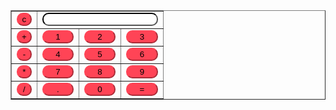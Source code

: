 <script>
//function for displaying values
function dis(val)
{
document.getElementById("edu").value+=val
 }
//function for evaluation
function solve()
{
let x = document.getElementById("edu").value
let y = eval(x)
document.getElementById("edu").value = y
}
//function for clearing the display
function clr()
{
document.getElementById("edu").value = ""
}
</script>
<!-- create table -->
<body>
<table border="1">
<tr>
<td><input type="button" value="c" onclick="clr()"/> </td>
<td colspan="3"><input type="text" id="edu"/></td>
<!-- clr() function will call clr to clear all value -->
</tr>
<tr>
<!-- creating buttons and assigning values-->
<td><input type="button" value="+" onclick="dis('+')"/> </td>
<td><input type="button" value="1" onclick="dis('1')"/> </td>
<td><input type="button" value="2" onclick="dis('2')"/> </td>
<td><input type="button" value="3" onclick="dis('3')"/> </td>
</tr>
<tr>
<td><input type="button" value="-" onclick="dis('-')"/> </td>
<td><input type="button" value="4" onclick="dis('4')"/> </td>
<td><input type="button" value="5" onclick="dis('5')"/> </td>
<td><input type="button" value="6" onclick="dis('6')"/> </td>
</tr>
<tr>
<td><input type="button" value="*" onclick="dis('*')"/> </td>
<td><input type="button" value="7" onclick="dis('7')"/> </td>
<td><input type="button" value="8" onclick="dis('8')"/> </td>
<td><input type="button" value="9" onclick="dis('9')"/> </td>
</tr>
<tr>
<td><input type="button" value="/" onclick="dis('/')"/> </td>
<td><input type="button" value="." onclick="dis('.')"/> </td>
<td><input type="button" value="0" onclick="dis('0')"/> </td>
<!-- Evaluating function call eval()-->
<td><input type="button" value="=" onclick="solve()"/> </td>
</tr>
</table>
</body>
<!-- for styling -->
<style>
.title{
border-radius: 10px;
margin-bottom: 10px;
text-align:center;
width: 210px;
color:#ff4456;
border: solid black 1px;
}
input[type="button"]
{
border-radius: 10px;
background-color:#ff4456;
color: black;
border-color:#ff4456 ;
width:100%;
}
input[type="text"]
{
border-radius: 10px;
text-align: right;
background-color:white;
border-color: black ;
width:100%
}
</style>
